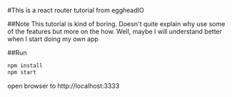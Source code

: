 #This is a react router tutorial from eggheadIO

##Note
This tutorial is kind of boring. Doesn't quite explain why use some of the features but more on the how. Well, maybe I will understand better when I start doing my own app

##Run 
```bash
npm install
npm start
```

open browser to http://localhost:3333
